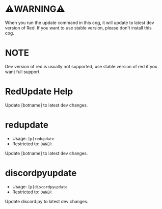 # ⚠️WARNING⚠️
When you run the update command in this cog, it will update to latest dev version of Red. If you want to use stable version, please don't install this cog.

# NOTE
Dev version of red is usually not supported, use stable version of red if you want full support.

# RedUpdate Help

Update [botname] to latest dev changes.

# redupdate
 - Usage: ``[p]redupdate ``
 - Restricted to: `OWNER`

Update [botname] to latest dev changes.

# discordpyupdate
 - Usage: ``[p]discordpyupdate `` 
 - Restricted to: `OWNER`

Update discord.py to latest dev changes.
